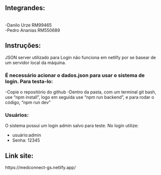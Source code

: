 <h2>Integrandes:</h2><br>
-Danilo Urze RM99465<br>
-Pedro Ananias RM550689<br>
<h2>Instruções:</h2>

JSON server utilizado para Login não funciona em netlify por se basear de um servidor local da máquina.

<h3>É necessário acionar o dados.json para usar o sistema de login. Para testa-lo:</h3>

 -Copie o repositório do github
 -Dentro da pasta, com um terminal git bash, use “npm install”, logo em seguida use “npm run 
backend”, e para rodar o código, “npm run dev”

<h3>Usuários:</h3>

O sistema possui um login admin salvo para teste. No login utilize:
- usuário:admin
- Senha:
12345


<h2>Link site:</h2>
https://medconnect-gs.netlify.app/
